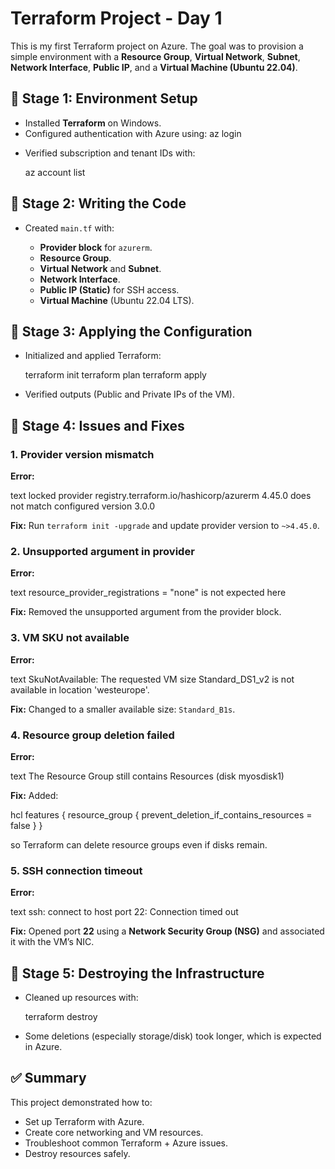 

# Terraform Project - Day 1

This is my first Terraform project on Azure. 
The goal was to provision a simple environment with a **Resource Group**, **Virtual Network**, **Subnet**, **Network Interface**, **Public IP**, and a **Virtual Machine (Ubuntu 22.04)**.


## 📌 Stage 1: Environment Setup
- Installed **Terraform** on Windows.
- Configured authentication with Azure using:
  az login

* Verified subscription and tenant IDs with:

  az account list
  


## 📌 Stage 2: Writing the Code

* Created `main.tf` with:

  * **Provider block** for `azurerm`.
  * **Resource Group**.
  * **Virtual Network** and **Subnet**.
  * **Network Interface**.
  * **Public IP (Static)** for SSH access.
  * **Virtual Machine** (Ubuntu 22.04 LTS).


## 📌 Stage 3: Applying the Configuration

* Initialized and applied Terraform:

  terraform init
  terraform plan
  terraform apply
  
* Verified outputs (Public and Private IPs of the VM).


## 📌 Stage 4: Issues and Fixes

### 1. Provider version mismatch

**Error:**

text
locked provider registry.terraform.io/hashicorp/azurerm 4.45.0 does not match configured version 3.0.0


**Fix:**
Run `terraform init -upgrade` and update provider version to `~>4.45.0`.


### 2. Unsupported argument in provider

**Error:**

text
resource_provider_registrations = "none" is not expected here


**Fix:**
Removed the unsupported argument from the provider block.


### 3. VM SKU not available

**Error:**

text
SkuNotAvailable: The requested VM size Standard_DS1_v2 is not available in location 'westeurope'.


**Fix:**
Changed to a smaller available size: `Standard_B1s`.


### 4. Resource group deletion failed

**Error:**

text
The Resource Group still contains Resources (disk myosdisk1)


**Fix:**
Added:

hcl
features {
  resource_group {
    prevent_deletion_if_contains_resources = false
  }
}


so Terraform can delete resource groups even if disks remain.


### 5. SSH connection timeout

**Error:**

text
ssh: connect to host <public-ip> port 22: Connection timed out


**Fix:**
Opened port **22** using a **Network Security Group (NSG)** and associated it with the VM’s NIC.


## 📌 Stage 5: Destroying the Infrastructure

* Cleaned up resources with:

  terraform destroy
  
* Some deletions (especially storage/disk) took longer, which is expected in Azure.


## ✅ Summary

This project demonstrated how to:

* Set up Terraform with Azure.
* Create core networking and VM resources.
* Troubleshoot common Terraform + Azure issues.
* Destroy resources safely.

